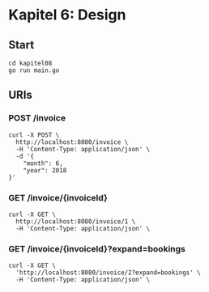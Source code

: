# Kapitel 6: Design

## Start
```
cd kapitel08
go run main.go
```

## URIs
### POST /invoice
```
curl -X POST \
  http://localhost:8080/invoice \
  -H 'Content-Type: application/json' \
  -d '{
    "month": 6,
    "year": 2018
}'
```

### GET /invoice/{invoiceId}
```
curl -X GET \
  http://localhost:8080/invoice/1 \
  -H 'Content-Type: application/json' \
```

### GET /invoice/{invoiceId}?expand=bookings
```
curl -X GET \
  'http://localhost:8080/invoice/2?expand=bookings' \
  -H 'Content-Type: application/json' \
```